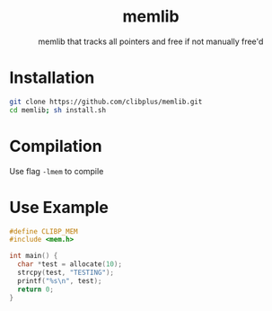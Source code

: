 <div align="center">
    <h1>memlib</h1>
    <p>memlib that tracks all pointers and free if not manually free'd</p>
</div>

# Installation

```bash
git clone https://github.com/clibplus/memlib.git
cd memlib; sh install.sh
```

# Compilation

Use flag ``-lmem`` to compile

# Use Example

```c
#define CLIBP_MEM
#include <mem.h>

int main() {
  char *test = allocate(10);
  strcpy(test, "TESTING");
  printf("%s\n", test);
  return 0;
}
```
